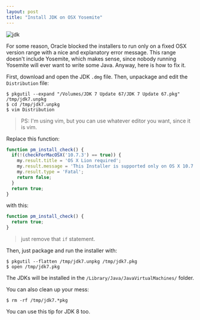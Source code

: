 ```yaml
---
layout: post
title: "Install JDK on OSX Yosemite"
---
```


![jdk](https://pbs.twimg.com/media/BvWvPoDIQAAjFh6.png)

For some reason, Oracle blocked the installers to run only on a fixed OSX
version range with a nice and explanatory error message. This range doesn't
include Yosemite, which makes sense, since nobody running Yosemite will ever
want to write some Java. Anyway, here is how to fix it.

First, download and open the JDK `.dmg` file. Then, unpackage and edit the
`Distribution` file:

```console
$ pkgutil --expand "/Volumes/JDK 7 Update 67/JDK 7 Update 67.pkg" /tmp/jdk7.unpkg
$ cd /tmp/jdk7.unpkg
$ vim Distribution
```

> PS: I'm using vim, but you can use whatever editor you want, since it is vim.

Replace this function:

```js
function pm_install_check() {
  if(!(checkForMacOSX('10.7.3') == true)) {
    my.result.title = 'OS X Lion required';
    my.result.message = 'This Installer is supported only on OS X 10.7.3 or Later.';
    my.result.type = 'Fatal';
    return false;
  }
  return true;
}
```

with this:

```js
function pm_install_check() {
  return true;
}
```

> just remove that `if` statement.

Then, just package and run the installer with:

```console
$ pkgutil --flatten /tmp/jdk7.unpkg /tmp/jdk7.pkg
$ open /tmp/jdk7.pkg
```

The JDKs will be installed in the `/Library/Java/JavaVirtualMachines/` folder.

You can also clean up your mess:

```console
$ rm -rf /tmp/jdk7.*pkg
```

You can use this tip for JDK 8 too.
